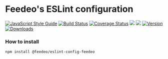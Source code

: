 # Feedeo's ESLint configuration

[![JavaScript Style Guide](https://img.shields.io/badge/code%20style-standard-brightgreen.svg)](http://standardjs.com/)
[![Build Status](https://travis-ci.org/feedeo/eslint-config-feedeo.svg?branch=master)](https://travis-ci.org/feedeo/eslint-config-feedeo)
[![Coverage Status](https://coveralls.io/repos/github/feedeo/eslint-config-feedeo/badge.svg?branch=master)](https://coveralls.io/github/feedeo/eslint-config-feedeo?branch=master)
[![](https://img.shields.io/github/release/feedeo/eslint-config-feedeo.svg)](https://github.com/feedeo/eslint-config-feedeo/releases)
[![](https://img.shields.io/badge/license-MIT-blue.svg)](LICENSE)
[![Version](https://img.shields.io/npm/v/@feedeo/eslint-config-feedeo.svg)](https://www.npmjs.com/package/@feedeo/eslint-config-feedeo)
[![Downloads](https://img.shields.io/npm/dt/@feedeo/eslint-config-feedeo.svg)](https://www.npmjs.com/package/@feedeo/eslint-config-feedeo) 

### How to install
```
npm install @feedeo/eslint-config-feedeo
```
